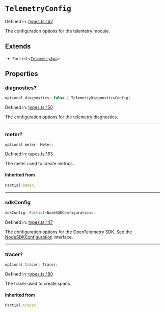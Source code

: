 # `TelemetryConfig`

Defined in: [types.ts:142](https://github.com/adobe/commerce-integration-starter-kit/blob/b6f5b383edc83f7aedbb27a8160882f8ad6b4ea9/packages/aio-sk-lib-telemetry/source/types.ts#L142)

The configuration options for the telemetry module.

## Extends

- `Partial`\<[`TelemetryApi`](TelemetryApi.md)\>

## Properties

### diagnostics?

```ts
optional diagnostics: false | TelemetryDiagnosticsConfig;
```

Defined in: [types.ts:150](https://github.com/adobe/commerce-integration-starter-kit/blob/b6f5b383edc83f7aedbb27a8160882f8ad6b4ea9/packages/aio-sk-lib-telemetry/source/types.ts#L150)

The configuration options for the telemetry diagnostics.

---

### meter?

```ts
optional meter: Meter;
```

Defined in: [types.ts:183](https://github.com/adobe/commerce-integration-starter-kit/blob/b6f5b383edc83f7aedbb27a8160882f8ad6b4ea9/packages/aio-sk-lib-telemetry/source/types.ts#L183)

The meter used to create metrics.

#### Inherited from

```ts
Partial.meter;
```

---

### sdkConfig

```ts
sdkConfig: Partial<NodeSDKConfiguration>;
```

Defined in: [types.ts:147](https://github.com/adobe/commerce-integration-starter-kit/blob/b6f5b383edc83f7aedbb27a8160882f8ad6b4ea9/packages/aio-sk-lib-telemetry/source/types.ts#L147)

The configuration options for the OpenTelemetry SDK.
See the [NodeSDKConfiguration](https://open-telemetry.github.io/opentelemetry-js/interfaces/_opentelemetry_sdk-node.NodeSDKConfiguration.html) interface.

---

### tracer?

```ts
optional tracer: Tracer;
```

Defined in: [types.ts:180](https://github.com/adobe/commerce-integration-starter-kit/blob/b6f5b383edc83f7aedbb27a8160882f8ad6b4ea9/packages/aio-sk-lib-telemetry/source/types.ts#L180)

The tracer used to create spans.

#### Inherited from

```ts
Partial.tracer;
```
